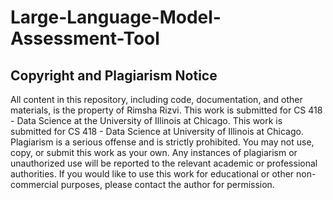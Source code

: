 # Large-Language-Model-Assessment-Tool

## Copyright and Plagiarism Notice
All content in this repository, including code, documentation, and other materials, is the property of Rimsha Rizvi. This work is submitted for CS 418 - Data Science at the University of Illinois at Chicago. This work is submitted for CS 418 - Data Science at University of Illinois at Chicago.
Plagiarism is a serious offense and is strictly prohibited. You may not use, copy, or submit this work as your own. Any instances of plagiarism or unauthorized use will be reported to the relevant academic or professional authorities.
If you would like to use this work for educational or other non-commercial purposes, please contact the author for permission.

